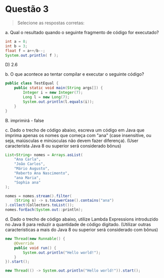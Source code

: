 # Questão 3

> Selecione as respostas corretas:

a. Qual o resultado quando o seguinte fragmento de código for executado?

```java
int a = 8;
int b = 3;
float f = a++/b--;
System.out.println( f );
```

D) 2.6

b. O que acontece ao tentar compilar e executar o seguinte código?

```java
public class TestEqual {
    public static void main(String args[]) {
        Integer i = new Integer(7);
        Long l = new Long(7);
        System.out.println(l.equals(i));
    }
}
```

B. imprimirá - false

c. Dado o trecho de código abaixo, escreva um código em Java que imprima
apenas os nomes que começa com "ana" (case insensitive, ou seja, maiúsculas e
minúsculas não devem fazer diferença). (User caracterista Java 8 ou superior será
considerado bônus)

```java
List<String> nomes = Arrays.asList(
    "Ana Carla",
    "João Carlos",
    "Mário Augusto",
    "Reberto Ana Nascimento",
    "ana Maria",
    "Sophia ana"
);
```

```java
nomes = nomes.stream().filter(
    (String s) -> s.toLowerCase().contains("ana")
).collect(Collectors.toList());
nomes.forEach(System.out::println);
```

d. Dado o trecho de código abaixo, utilize Lambda Expressions introduzido no Java
8 para reduzir a quantidade de código digitado. (Utilizar outras caracteristicas a mais do
Java 8 ou superior será considerado com bônus)

```java
new Thread(new Runnable() {
    @Override
    public void run() {
        System.out.println("Hello world!");
    }
}).start();
```

```java
new Thread(() -> System.out.println("Hello world!")).start();
```
